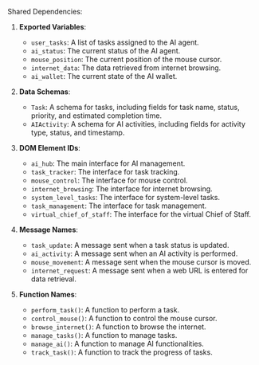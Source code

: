 Shared Dependencies:

1. **Exported Variables**: 
   - `user_tasks`: A list of tasks assigned to the AI agent.
   - `ai_status`: The current status of the AI agent.
   - `mouse_position`: The current position of the mouse cursor.
   - `internet_data`: The data retrieved from internet browsing.
   - `ai_wallet`: The current state of the AI wallet.

2. **Data Schemas**: 
   - `Task`: A schema for tasks, including fields for task name, status, priority, and estimated completion time.
   - `AIActivity`: A schema for AI activities, including fields for activity type, status, and timestamp.

3. **DOM Element IDs**: 
   - `ai_hub`: The main interface for AI management.
   - `task_tracker`: The interface for task tracking.
   - `mouse_control`: The interface for mouse control.
   - `internet_browsing`: The interface for internet browsing.
   - `system_level_tasks`: The interface for system-level tasks.
   - `task_management`: The interface for task management.
   - `virtual_chief_of_staff`: The interface for the virtual Chief of Staff.

4. **Message Names**: 
   - `task_update`: A message sent when a task status is updated.
   - `ai_activity`: A message sent when an AI activity is performed.
   - `mouse_movement`: A message sent when the mouse cursor is moved.
   - `internet_request`: A message sent when a web URL is entered for data retrieval.

5. **Function Names**: 
   - `perform_task()`: A function to perform a task.
   - `control_mouse()`: A function to control the mouse cursor.
   - `browse_internet()`: A function to browse the internet.
   - `manage_tasks()`: A function to manage tasks.
   - `manage_ai()`: A function to manage AI functionalities.
   - `track_task()`: A function to track the progress of tasks.